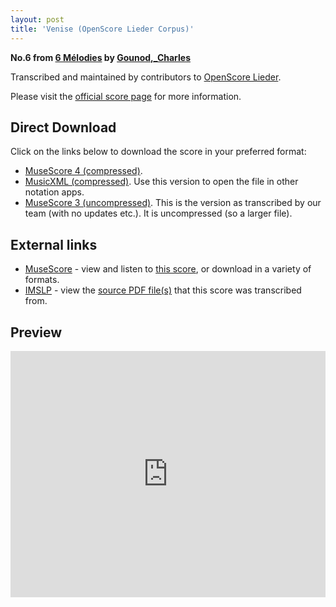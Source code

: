 ```yaml
---
layout: post
title: 'Venise (OpenScore Lieder Corpus)'
---
```


__No.6 from [6 Mélodies](https://fourscoreandmore.org/openscore/lieder/Gounod%2C_Charles/6_M%C3%A9lodies/) by [Gounod,_Charles](https://fourscoreandmore.org/openscore/lieder/Gounod%2C_Charles)__

Transcribed and maintained by contributors to [OpenScore Lieder].

Please visit the [official score page] for more information.

[official score page]: https://musescore.com/openscore-lieder-corpus/scores/5079394
[OpenScore Lieder]: https://musescore.com/openscore-lieder-corpus

## Direct Download

Click on the links below to download the score in your preferred format:
- [MuseScore 4 (compressed)](https://fourscoreandmore.org/openscore/lieder/Gounod%2C_Charles/6_M%C3%A9lodies/6_Venise.mscz).
- [MusicXML (compressed)](https://fourscoreandmore.org/openscore/lieder/Gounod%2C_Charles/6_M%C3%A9lodies/6_Venise.mxl). Use this version to open the file in other notation apps.
- [MuseScore 3 (uncompressed)](https://raw.githubusercontent.com/OpenScore/Lieder/refs/heads/main/scores/Gounod%2C_Charles/6_M%C3%A9lodies/6_Venise/lc5079394.mscx). This is the version as transcribed by our team (with no updates etc.). It is uncompressed (so a larger file).

## External links

- [MuseScore] - view and listen to [this score][MuseScore], or download in a variety of formats.
- [IMSLP] - view the [source PDF file(s)][IMSLP] that this score was transcribed from.

[MuseScore]: https://musescore.com/score/5079394
[IMSLP]: https://imslp.org/wiki/Special:ReverseLookup/518017

## Preview

<iframe width="100%" height="394" src="https://musescore.com/openscore-lieder-corpus/scores/5079394/embed" frameborder="0" allowfullscreen allow="autoplay; fullscreen"></iframe>

